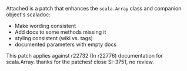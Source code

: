 Attached is a patch that enhances the `scala.Array` class and companion object's scaladoc:

 * Make wording consistent
 * Add docs to some methods missing it
 * styling consistent (wiki vs. tags)
 * documented parameters with empty docs

This patch applies against r22732
(In r22776) documentation for scala.Array. thanks for the patches! close SI-3751, no review.
